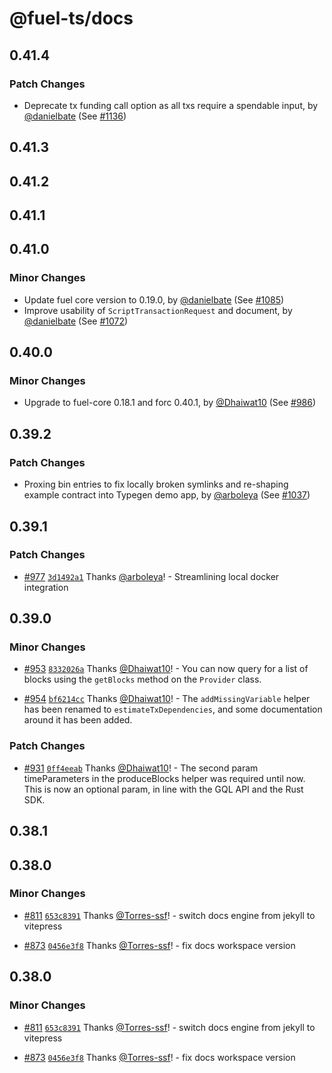 # @fuel-ts/docs

## 0.41.4

### Patch Changes

- Deprecate tx funding call option as all txs require a spendable input, by [@danielbate](https://github.com/danielbate) (See [#1136](https://github.com/FuelLabs/fuels-ts/pull/1136))

## 0.41.3

## 0.41.2

## 0.41.1

## 0.41.0

### Minor Changes

- Update fuel core version to 0.19.0, by [@danielbate](https://github.com/danielbate) (See [#1085](https://github.com/FuelLabs/fuels-ts/pull/1085))
- Improve usability of `ScriptTransactionRequest` and document, by [@danielbate](https://github.com/danielbate) (See [#1072](https://github.com/FuelLabs/fuels-ts/pull/1072))

## 0.40.0

### Minor Changes

- Upgrade to fuel-core 0.18.1 and forc 0.40.1, by [@Dhaiwat10](https://github.com/Dhaiwat10) (See [#986](https://github.com/FuelLabs/fuels-ts/pull/986))

## 0.39.2

### Patch Changes

- Proxing bin entries to fix locally broken symlinks and re-shaping example contract into Typegen demo app, by [@arboleya](https://github.com/arboleya) (See [#1037](https://github.com/FuelLabs/fuels-ts/pull/1037))

## 0.39.1

### Patch Changes

- [#977](https://github.com/FuelLabs/fuels-ts/pull/977) [`3d1492a1`](https://github.com/FuelLabs/fuels-ts/commit/3d1492a13dee9e19aa1844098fa144680810abc2) Thanks [@arboleya](https://github.com/arboleya)! - Streamlining local docker integration

## 0.39.0

### Minor Changes

- [#953](https://github.com/FuelLabs/fuels-ts/pull/953) [`8332026a`](https://github.com/FuelLabs/fuels-ts/commit/8332026aef44dcf17ace31dfb08a3114612a2ae5) Thanks [@Dhaiwat10](https://github.com/Dhaiwat10)! - You can now query for a list of blocks using the `getBlocks` method on the `Provider` class.

- [#954](https://github.com/FuelLabs/fuels-ts/pull/954) [`bf6214cc`](https://github.com/FuelLabs/fuels-ts/commit/bf6214cc2c4be227974e7d64360c01c9875c772c) Thanks [@Dhaiwat10](https://github.com/Dhaiwat10)! - The `addMissingVariable` helper has been renamed to `estimateTxDependencies`, and some documentation around it has been added.

### Patch Changes

- [#931](https://github.com/FuelLabs/fuels-ts/pull/931) [`0ff4eeab`](https://github.com/FuelLabs/fuels-ts/commit/0ff4eeab67b4c6b6b224230193ab742a3103fa1e) Thanks [@Dhaiwat10](https://github.com/Dhaiwat10)! - The second param timeParameters in the produceBlocks helper was required until now. This is now an optional param, in line with the GQL API and the Rust SDK.

## 0.38.1

## 0.38.0

### Minor Changes

- [#811](https://github.com/FuelLabs/fuels-ts/pull/811) [`653c8391`](https://github.com/FuelLabs/fuels-ts/commit/653c8391ece33a8f31598ea137452dd601dc7468) Thanks [@Torres-ssf](https://github.com/Torres-ssf)! - switch docs engine from jekyll to vitepress

- [#873](https://github.com/FuelLabs/fuels-ts/pull/873) [`0456e3f8`](https://github.com/FuelLabs/fuels-ts/commit/0456e3f8e687835d0036b024973603260f45dc81) Thanks [@Torres-ssf](https://github.com/Torres-ssf)! - fix docs workspace version

## 0.38.0

### Minor Changes

- [#811](https://github.com/FuelLabs/fuels-ts/pull/811) [`653c8391`](https://github.com/FuelLabs/fuels-ts/commit/653c8391ece33a8f31598ea137452dd601dc7468) Thanks [@Torres-ssf](https://github.com/Torres-ssf)! - switch docs engine from jekyll to vitepress

- [#873](https://github.com/FuelLabs/fuels-ts/pull/873) [`0456e3f8`](https://github.com/FuelLabs/fuels-ts/commit/0456e3f8e687835d0036b024973603260f45dc81) Thanks [@Torres-ssf](https://github.com/Torres-ssf)! - fix docs workspace version
